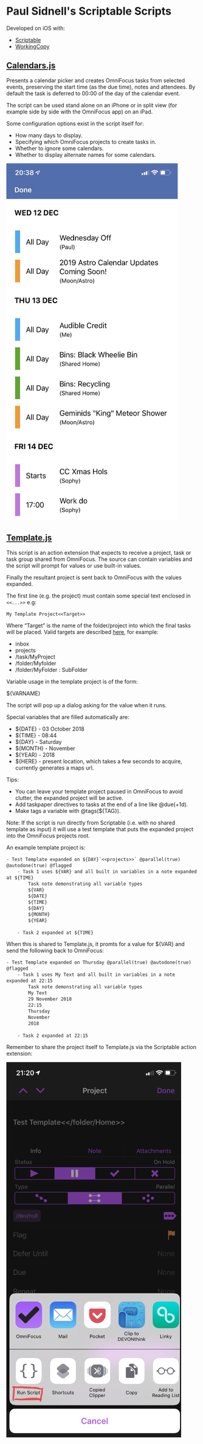 # Paul Sidnell's Scriptable Scripts

Developed on iOS with:

- [Scriptable](https://scriptable.app/)
- [WorkingCopy](https://workingcopyapp.com)

## [Calendars.js](Calendars.js)

Presents a calendar picker and creates OmniFocus tasks from selected events, preserving the start time (as the due time), notes and attendees. By default the task is deferred to 00:00 of the day of the calendar event.

The script can be used stand alone on an iPhone or in split view (for example side by side with the OmniFocus app) on an iPad.

Some configuration options exist in the script itself for:

- How many days to display.
- Specifying which OmniFocus projects to create tasks in.
- Whether to ignore some calendars.
- Whether to display alternate names for some calendars.

![Calendars](Calendars.jpg)

## [Template.js](Template.js)

This script is an action extension that expects to receive a project, task or task group shared from OmniFocus. The source can contain variables and the script will prompt for values or use built-in values.

Finally the resultant project is sent back to OmniFocus with the values expanded.

The first line (e.g. the project) must contain some special text enclosed in `<<...>>` e.g:

    My Template Project<<Target>>

Where “Target” is the name of the folder/project into which the final tasks will be placed.
Valid targets are described [here](https://inside.omnifocus.com/url-schemes), for example:
- inbox
- projects
- /task/MyProject
- /folder/Myfolder
- /folder/MyFolder : SubFolder

Variable usage in the template project is of the form:

${VARNAME}

The script will pop up a dialog asking for the value when it runs.

Special variables that are filled automatically are:

- ${DATE} - 03 October 2018
- ${TIME} - 08:44
- ${DAY} - Saturday
- ${MONTH} - November
- ${YEAR} - 2018
- ${HERE} - present location, which takes a few seconds to acquire, currently generates a maps url.

Tips:

- You can leave your template project paused in OmniFocus to avoid clutter, the expanded project will be active.
- Add taskpaper directives to tasks at the end of a line like @due(+1d).
- Make tags a variable with @tags(${TAG}).

Note: If the script is run directly from Scriptable (i.e. with no shared template as input) it will use a test template that puts the expanded project into the OmniFocus projects root.

An example template project is:

```
- Test Template expanded on ${DAY}`<<projects>>` @parallel(true) @autodone(true) @flagged
	- Task 1 uses ${VAR} and all built in variables in a note expanded at ${TIME}
		Task note demonstrating all variable types
		${VAR}
		${DATE}
		${TIME}
		${DAY}
		${MONTH}
		${YEAR}

	- Task 2 expanded at ${TIME}
```

When this is shared to Template.js, it promts for a value for ${VAR} and send the following back to OmniFocus:

```
- Test Template expanded on Thursday @parallel(true) @autodone(true) @flagged
	- Task 1 uses My Text and all built in variables in a note expanded at 22:15
		Task note demonstrating all variable types
		My Text
		29 November 2018
		22:15
		Thursday
		November
		2018

	- Task 2 expanded at 22:15
```

Remember to share the project itself to Template.js via the Scriptable action extension:

![Template](Template.jpg)